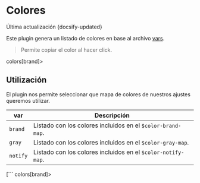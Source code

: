 # Colores
<div class="lastUpdated">Última actualización {docsify-updated}</div>

Este plugin genera un listado de colores en base al archivo [vars](/).

> Permite copiar el color al hacer click.

colors[brand]>

## Utilización

El plugin nos permite seleccionar que mapa de colores de nuestros ajustes
queremos utilizar.

| var      | Descripción                                                  |
| -------- | ------------------------------------------------------------ |
| `brand`  | Listado con los colores incluidos en el `$color-brand-map`.  |
| `gray`   | Listado con los colores incluidos en el `$color-gray-map`.   |
| `notify` | Listado con los colores incluidos en el `$color-notify-map`. |


[```
colors[brand]>
```]
